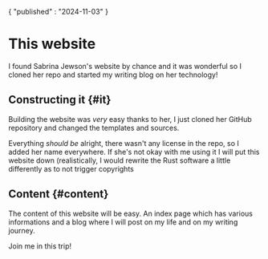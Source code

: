 {
"published" : "2024-11-03"
}

# This website

I found Sabrina Jewson's website by chance and it was wonderful so I cloned her
repo and started my writing blog on her technology!

## Constructing it {#it} 

Building the website was *very* easy thanks to her, I just cloned her GitHub
repository and changed the templates and sources. 

Everything _should be_ alright, there wasn't any license in the repo, so I added
her name everywhere. If she's not okay with me using it I will put this website
down (realistically, I would rewrite the Rust software a little differently as
to not trigger copyrights

## Content {#content}

The content of this website will be easy. An index page which has various
informations and a blog where I will post on my life and on my writing journey. 

Join me in this trip!

